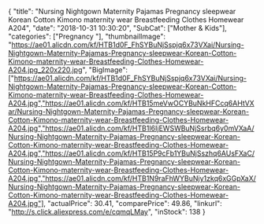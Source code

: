 {
	"title": "Nursing Nightgown Maternity Pajamas Pregnancy sleepwear Korean Cotton Kimono maternity wear Breastfeeding Clothes Homewear A204",
	"date": "2018-10-31 10:30:20",
	"SubCat": ["Mother & Kids"],
	"categories": ["Pregnancy "],
	"thumbnailImage": "https://ae01.alicdn.com/kf/HTB1d0F_FhSYBuNjSspjq6x73VXai/Nursing-Nightgown-Maternity-Pajamas-Pregnancy-sleepwear-Korean-Cotton-Kimono-maternity-wear-Breastfeeding-Clothes-Homewear-A204.jpg_220x220.jpg",
	"BigImage": ["https://ae01.alicdn.com/kf/HTB1d0F_FhSYBuNjSspjq6x73VXai/Nursing-Nightgown-Maternity-Pajamas-Pregnancy-sleepwear-Korean-Cotton-Kimono-maternity-wear-Breastfeeding-Clothes-Homewear-A204.jpg","https://ae01.alicdn.com/kf/HTB15meVwOCYBuNkHFCcq6AHtVXar/Nursing-Nightgown-Maternity-Pajamas-Pregnancy-sleepwear-Korean-Cotton-Kimono-maternity-wear-Breastfeeding-Clothes-Homewear-A204.jpg","https://ae01.alicdn.com/kf/HTB1I6IjEWSWBuNjSsrbq6y0mVXaA/Nursing-Nightgown-Maternity-Pajamas-Pregnancy-sleepwear-Korean-Cotton-Kimono-maternity-wear-Breastfeeding-Clothes-Homewear-A204.jpg","https://ae01.alicdn.com/kf/HTB15P9cFb1YBuNjSszhq6AUsFXaC/Nursing-Nightgown-Maternity-Pajamas-Pregnancy-sleepwear-Korean-Cotton-Kimono-maternity-wear-Breastfeeding-Clothes-Homewear-A204.jpg","https://ae01.alicdn.com/kf/HTB1N9raFhWYBuNjy1zkq6xGGpXaX/Nursing-Nightgown-Maternity-Pajamas-Pregnancy-sleepwear-Korean-Cotton-Kimono-maternity-wear-Breastfeeding-Clothes-Homewear-A204.jpg"],
	"actualPrice": 30.41,
	"comparePrice": 49.86,
	"linkurl": "http://s.click.aliexpress.com/e/cqmqLMay",
	"inStock": 138
}
